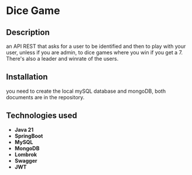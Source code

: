 # Dice Game

## Description
an API REST that asks for a user to be identified and then to play with your user, unless if you are admin, to dice games where you win if you get a 7.
There's also a leader and winrate of the users.

## Installation
you need to create the local mySQL database and mongoDB, both documents are in the repository.

## Technologies used
* **Java 21**
* **SpringBoot**
* **MySQL**
* **MongoDB**
* **Lombrok**
* **Swagger**
* **JWT**

